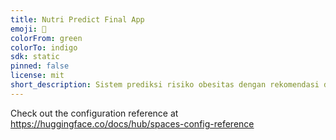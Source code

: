 ```yaml
---
title: Nutri Predict Final App
emoji: 🐨
colorFrom: green
colorTo: indigo
sdk: static
pinned: false
license: mit
short_description: Sistem prediksi risiko obesitas dengan rekomendasi diet pers
---
```


Check out the configuration reference at https://huggingface.co/docs/hub/spaces-config-reference
